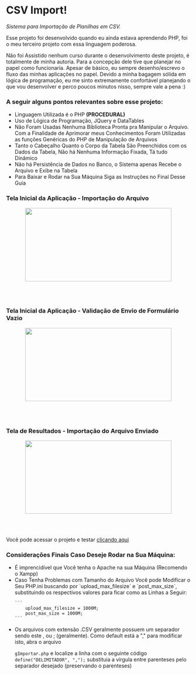 # CSV Import!

_Sistema para Importação de Planilhas em CSV._

<p> Esse projeto foi desenvolvido quando eu ainda estava aprendendo PHP, foi o meu terceiro projeto com essa linguagem poderosa.</p>

<p>Não foi Assistido nenhum curso durante o desenvolvimento deste projeto, é totalmente de minha autoria. Para a concepção dele tive que planejar no papel como funcionaria. Apesar de básico, eu sempre desenho/escrevo o fluxo das minhas aplicações no papel. Devido a minha bagagem sólida em lógica de programação, eu me sinto extremamente confortável planejando o que vou desenvolver e perco poucos minutos nisso, sempre vale a pena :) </p>
 
 ### A seguir alguns pontos relevantes sobre esse projeto:

<ul>
  <li>Linguagem Utilizada é o PHP <b>(PROCEDURAL)</b></li>
  <li>Uso de Lógica de Programação, JQuery e DataTables</li>
  <li>Não Foram Usadas Nenhuma Biblioteca Pronta pra Manipular o Arquivo. Com a Finalidade de Aprimorar meus Conhecimentos Foram Utilizadas as funções Genéricas do PHP de Manipulação de Arquivos</li>
  <li>Tanto o Cabeçalho Quanto o Corpo da Tabela São Preenchidos com os Dados da Tabela, Não há Nenhuma Informação Fixada, Tá tudo Dinâmico</li>
  <li>Não há Persistência de Dados no Banco, o Sistema apenas Recebe o Arquivo e Exibe na Tabela</li>
  <li>Para Baixar e Rodar na Sua Máquina Siga as Instruções no Final Desse Guia</li>
 </ul>

### __Tela Inicial da Aplicação - Importação do Arquivo__
<p align="center">
  <img src="https://github.com/raissaqueiroz/importar-csv/blob/master/screenshots/csvimport_tela_inicial.png" width=400 height=200/>
</p>
<br><br> 

### __Tela Inicial da Aplicação - Validação de Envio de Formulário Vazio__
<p align="center">
  <img src="https://github.com/raissaqueiroz/importar-csv/blob/master/screenshots/csvimport_tela_inicial_error.png" width=400 height=200/>
</p>
<br><br> 

### __Tela de Resultados - Importação do Arquivo Enviado__
<p align="center">
  <img src="https://github.com/raissaqueiroz/importar-csv/blob/master/screenshots/csvimport_tela_resultado.png" width=400 height=200/>
</p>
<br><br> 

Você pode acessar o projeto e testar [clicando aqui](https://csvimport.raissa.dev)
### Considerações Finais Caso Deseje Rodar na Sua Máquina:

<ul>
  <li>É imprencidível que Você tenha o Apache na sua Máquina (Recomendo o Xampp)</li>
  <li>
    Caso Tenha Problemas com Tamanho do Arquivo Você pode Modificar o Seu PHP.ini buscando por `upload_max_filesize` e `post_max_size`, substituindo os respectivos valores para ficar como as Linhas a Seguir: 

    ```
        upload_max_filesize = 1000M;
        post_max_size = 1000M;
    ```
  </li>
  <li> Os arquivos com extensão .CSV geralmente possuem um separador sendo este , ou ; (geralmente). Como default está a "," para modificar isto, abra o arquivo 
  
  `gImportar.php` e localize a linha com o seguinte código `define("DELIMITADOR", ",");` substituia a vírgula entre parenteses pelo separador desejado (preservando o parenteses)</li>
</ul>

